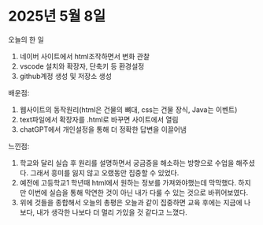 # 2025년 5월 8일

오늘의 한 일
1. 네이버 사이트에서 html조작하면서 변화 관찰
2. vscode 설치와 확장자, 단축키 등 환경설정
3. github계정 생성 및 저장소 생성

배운점: 
1. 웹사이트의 동작원리(html은 건물의 뼈대, css는 건물 장식, Java는 이벤트)
2. text파일에서 확장자를 .html로 바꾸면 사이트에서 열림
3. chatGPT에서 개인설정을 통해 더 정확한 답변을 이끌어냄

느낀점:
1. 학교와 달리 실습 후 원리를 설명하면서 궁금증을 해소하는 방향으로 수업을 해주셨다.
   그래서 흥미를 잃지 않고 오랬동안 집중할 수 있었다.
2. 예전에 고등학교1 학년때 html에서 원하는 정보를 가져와야했는데 막막했다.
   하지만 이번에 실습을 통해 막연한 것이 아닌 내가 다룰 수 있는 것으로 바뀌어보였다.
3. 위에 것들을 종합해서 오늘의 총평은 오늘과 같이 집중하면 교육 후에는
   지금에 나보다, 내가 생각한 나보다 더 멀리 가있을 것 같다고 느꼈다.
